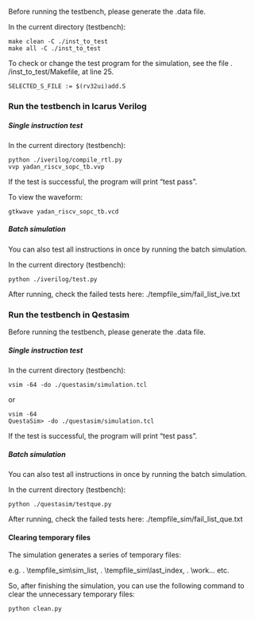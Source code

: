 Before running the testbench, please generate the .data file. 

In the current directory (testbench):

```
make clean -C ./inst_to_test
make all -C ./inst_to_test
```

To check or change the test program for the simulation, see the file . /inst_to_test/Makefile, at line 25.

```
SELECTED_S_FILE := $(rv32ui)add.S
```

### Run the testbench in Icarus Verilog

##### Single instruction test

In the current directory (testbench):

```
python ./iverilog/compile_rtl.py
vvp yadan_riscv_sopc_tb.vvp
```

If the test is successful, the program will print “test pass”.

To view the waveform:

```
gtkwave yadan_riscv_sopc_tb.vcd
```

##### Batch simulation

You can also test all instructions in once by running the batch simulation.

In the current directory (testbench):

```
python ./iverilog/test.py
```

 After running, check the failed tests here: ./tempfile_sim/fail_list_ive.txt

### Run the testbench in Qestasim

Before running the testbench, please generate the .data file. 

##### Single instruction test

In the current directory (testbench):

```
vsim -64 -do ./questasim/simulation.tcl
```

or

```
vsim -64
QuestaSim> -do ./questasim/simulation.tcl
```

If the test is successful, the program will print “test pass”.

##### Batch simulation

You can also test all instructions in once by running the batch simulation.

In the current directory (testbench):

```
python ./questasim/testque.py
```

 After running, check the failed tests here: ./tempfile_sim/fail_list_que.txt

 #### Clearing temporary files

The simulation generates a series of temporary files:

 e.g. . \tempfile_sim\sim_list, . \tempfile_sim\last_index, . \work\... etc.

So, after finishing the simulation, you can use the following command to clear the unnecessary temporary files:

```
python clean.py
```